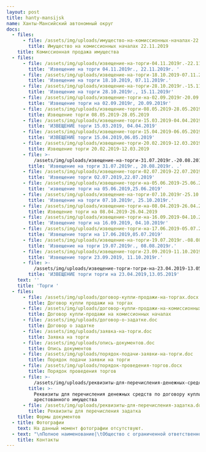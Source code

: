 ```yaml
---
layout: post
title: hanty-mansijsk
name: Ханты-Мансийский автономный округ
docs:
  - files:
      - file: /assets/img/uploads/имущество-на-комиссионных-началах-22.11.2019.docx
        title: Имущество на комиссионных началах 22.11.2019
    title: Комиссионная продажа имущества
  - files:
      - file: /assets/img/uploads/извещение-на-торги-04.11.2019г.-22.11.2019г.-.docx
        title: 'Извещение на торги 04.11.2019г., 22.11.2019г. '
      - file: /assets/img/uploads/извещение-на-торги-18.10.2019-07.11.2019г..docx
        title: 'Извещение на торги 18.10.2019, 07.11.2019г.'
      - file: /assets/img/uploads/извещение-на-торги-28.10.2019г.-15.11.2019г.docx
        title: 'Извещение на торги 28.10.2019г., 15.11.2019г'
      - file: /assets/img/uploads/извещение-торги-на-02.09.2019г-20.09.2019г.docx
        title: 'Извещение торги на 02.09.2019г, 20.09.2019г'
      - file: /assets/img/uploads/извещение-торги-08.05.2019-28.05.2019.docx
        title: Извещение торги 08.05.2019-28.05.2019
      - file: /assets/img/uploads/извещение-торги-15.03.2019-04.04.2019-сайт.docx
        title: 'ИЗВЕЩЕНИЕ торги 15.03.2019, 04.04.2019'
      - file: /assets/img/uploads/извещение-торги-15.04.2019-06.05.2019.docx
        title: 'ИЗВЕЩЕНИЕ торги 15.04.2019,06.05.2019'
      - file: /assets/img/uploads/извещение-торги-20.02.2019-12.03.2019.docx
        title: Извещение торги 20.02.2019-12.03.2019
      - file: >-
          /assets/img/uploads/извещение-на-торги-31.07.2019г.-20.08.2019г.-..docx
        title: 'Извещение на торги 31.07.2019г., 20.08.2019г. .'
      - file: /assets/img/uploads/извещение-торги-02.07.2019-22.07.2019.docx
        title: 'Извещение торги 02.07.2019,22.07.2019'
      - file: /assets/img/uploads/извещение-торги-на-05.06.2019-25.06.2019.docx
        title: 'извещение торги на 05.06.2019,25.06.2019'
      - file: /assets/img/uploads/извещение-на-торги-07.10.2019г-25.10.2019г..docx
        title: 'Извещение на торги 07.10.2019г, 25.10.2019г.'
      - file: /assets/img/uploads/извещение-торги-на-08.04.2019-26.04.2019.docx
        title: Извещение торги на 08.04.2019-26.04.2019
      - file: /assets/img/uploads/извещение-торги-на-16.09.2019-04.10.2019г.docx
        title: 'Извещение торги на 16.09.2019, 04.10.2019г'
      - file: /assets/img/uploads/извещение-торги-на-17.06.2019-05.07.2019.docx
        title: 'Извещение торги на 17.06.2019,05.07.2019'
      - file: /assets/img/uploads/извещение-на-торги-19.07.2019г.-08.08.2019г..docx
        title: 'Извещение на торги 19.07.2019г., 08.08.2019г.'
      - file: /assets/img/uploads/извещение-торги-23.09.2019-11.10.2019г..docx
        title: 'Извещение торги 23.09.2019, 11.10.2019г.'
      - file: >-
          /assets/img/uploads/извещение-торги-тогри-на-23.04.2019-13.05.2019.docx
        title: 'ИЗВЕЩЕНИЕ торги торги на 23.04.2019,13.05.2019'
    text: ''
    title: 'Торги '
  - files:
      - file: /assets/img/uploads/договор-купли-продажи-на-торгах.docx
        title: Договор купли продажи на торгах
      - file: /assets/img/uploads/договор-купли-продажи-на-комиссионных-началах.doc
        title: Договор купли-продажи на комиссионных началах
      - file: /assets/img/uploads/договор-о-задатке.doc
        title: Договор о задатке
      - file: /assets/img/uploads/заявка-на-торги.doc
        title: Заявка на торги
      - file: /assets/img/uploads/опись-документов.doc
        title: Опись документов
      - file: /assets/img/uploads/порядок-подачи-заявки-на-торги.doc
        title: Порядок подачи заявки на торги
      - file: /assets/img/uploads/порядок-проведения-торгов.docx
        title: Порядок проведения торгов
      - file: >-
          /assets/img/uploads/реквизиты-для-перечисления-денежных-средств-по-договору-купли-продажи-арестованного-имущества.docx
        title: >-
          Реквизиты для перечисления денежных средств по договору купли-продажи
          арестованного имущества
      - file: /assets/img/uploads/реквизиты-для-перечисления-задатка.docx
        title: Реквизиты для перечисления задатка
    title: Формы документов
  - title: Фотографии
    text: На данный момент фотографии отсутствуют.
  - text: "\nПолное наименование|\tОбщество с ограниченной ответственностью  «АРНАЛ»\nКраткое наименование|\tООО «АРНАЛ»\nРегистрационные данные:\t |\nИНН/КПП\t|5904342624 / 590301001\nОГРН\t|1165958110670\nОКПО\t|05169519\nОКАТО\t|57701000\nФактический адрес|\t628011 г.Ханты-Мансийск, Тобольский тракт 2. \n|Режим работы: пн-пят. с 10:00-16:00\nДиректор|\tАбибуллаев Эльдар Серверович действует на основании Устава \nE-mail|\tarnalhmao@bk.ru\nКонтактные телефоны|\t +73467351075\nБанковские реквизиты:|Р/счет 40702810249770028316 \n|К/счет 30101810900000000603 БИК 042202603 Волго –Вятский банк Сбербанк\n|УФК по Тюменской области МТУ Росимущества в Тюменской области, Ханты-Мансийском автономном округе-Югре, Ямало-Ненецком автономном округе, ИНН 7202198042; КПП 720301001; лицевой счет 05671А20810;  Сч. N 40302810065771500001 в ОТДЕЛЕНИЕ ТЮМЕНЬ г. ТЮМЕНЬ, БИК: 47102001"
    title: Контакты
---
```


